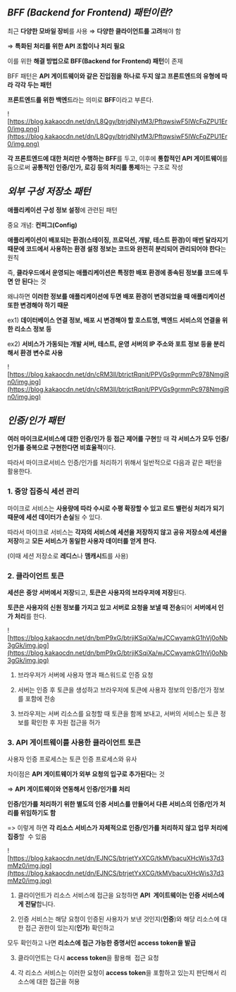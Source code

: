 ## **_BFF (Backend for Frontend) 패턴이란?_**

최근 **다양한 모바일 장비**를 사용 ⇒ **다양한 클라이언트를 고려**해야 함

⇒ **특화된 처리를 위한 API 조합이나 처리 필요**

이를 위한 **해결 방법으로 BFF(Backend for Frontend) 패턴**이 존재

BFF 패턴은 **API 게이트웨이와 같은 진입점을 하나로 두지 않고 프론트엔드의 유형에 따라 각각 두는 패턴**

**프론트엔드를 위한 백엔드**라는 의미로 **BFF**이라고 부른다.

![https://blog.kakaocdn.net/dn/L8Qgy/btrjdNIytM3/PftqwsiwF5IWcFqZPU1Er0/img.png](https://blog.kakaocdn.net/dn/L8Qgy/btrjdNIytM3/PftqwsiwF5IWcFqZPU1Er0/img.png)

**각 프론트엔드에 대한 처리만 수행하는 BFF**를 두고, 이후에 **통합적인 API 게이트웨이**를 둠으로써 **공통적인 인증/인가, 로깅 등의 처리를 통제**하는 구조로 작성

## **_외부 구성 저장소 패턴_**

**애플리케이션 구성 정보 설정**에 관련된 패턴

중요 개념: **컨피그(Config)**

**애플리케이션이 배포되는 환경(스테이징, 프로덕션, 개발, 테스트 환경)이 매번 달라지기 때문에 코드에서 사용하는 환경 설정 정보는 코드와 완전히 분리되어 관리되어야 한다**는 원칙

즉, **클라우드에서 운영되는 애플리케이션은 특정한 배포 환경에 종속된 정보를 코드에 두면 안 된다**는 것

왜냐하면 **이러한 정보를 애플리케이션에 두면 배포 환경이 변경되었을 때 애플리케이션 또한 변경해야 하기 때문**

ex1) **데이터베이스 연결 정보, 배포 시 변경해야 할 호스트명, 백엔드 서비스의 연결을 위한 리소스 정보 등**

ex2) **서비스가 가동되는 개발 서버, 테스트, 운영 서버의 IP 주소와 포트 정보 등을 분리해서 환경 변수로 사용**

![https://blog.kakaocdn.net/dn/cRM3ll/btrjctRqnit/PPVGs9grmmPc978NmgiRn0/img.jpg](https://blog.kakaocdn.net/dn/cRM3ll/btrjctRqnit/PPVGs9grmmPc978NmgiRn0/img.jpg)

## **_인증/인가 패턴_**

**여러 마이크로서비스에 대한 인증/인가 등 접근 제어를 구현**할 때 **각 서비스가 모두 인증/인가를 중복으로 구현한다면 비효율적**이다.

따라서 마이크로서비스 인증/인가를 처리하기 위해서 일반적으로 다음과 같은 패턴을 활용한다.

### **1. 중앙 집중식 세션 관리**

마이크로 서비스는 **사용량에 따라 수시로 수평 확장할 수 있고 로드 밸런싱 처리가 되기 때문에 세션 데이터가 손실**될 수 있다.

따라서 마이크로 서비스는 **각자의 서비스에 세션을 저장하지 않고 공유 저장소에 세션을 저장**하고 **모든 서비스가 동일한 사용자 데이터를 얻게** **한다.**

(이때 세션 저장소로 **레디스**나 **맴캐시드**를 사용)

### **2. 클라이언트 토큰**

**세션은** **중앙 서버에서 저장**되고, **토큰은 사용자의 브라우저에 저장**된다.

**토큰은 사용자의 신원 정보를 가지고 있고 서버로 요청을 보낼 때 전송**되어 **서버에서 인가 처리**를 한다.

![https://blog.kakaocdn.net/dn/bmP9xG/btrjiKSqiXa/wJCCwyamkG1hVj0oNb3gGk/img.jpg](https://blog.kakaocdn.net/dn/bmP9xG/btrjiKSqiXa/wJCCwyamkG1hVj0oNb3gGk/img.jpg)

1. 브라우저가 서버에 사용자 명과 패스워드로 인증 요청

2. 서버는 인증 후 토큰을 생성하고 브라우저에 토큰에 사용자 정보의 인증/인가 정보를 포함에 전송

3. 브라우저는 서버 리소스를 요청할 때 토큰을 함께 보내고, 서버의 서비스는 토큰 정보를 확인한 후 자원 접근을 허가

### **3. API 게이트웨이를 사용한 클라이언트 토큰**

사용자 인증 프로세스는 토큰 인증 프로세스와 유사

차이점은 **API 게이트웨이가 외부 요청의 입구로 추가된다**는 것

⇒ **API 게이트웨이와 연동해서 인증/인가를 처리**

**인증/인가를 처리하기 위한 별도의 인증 서비스를 만들어서 다른 서비스의 인증/인가 처리를 위임하기도 함**

=> 이렇게 하면 **각 리소스 서비스가 자체적으로 인증/인가를 처리하지 않고 업무 처리에 집중**할  수 있음

![https://blog.kakaocdn.net/dn/EJNCS/btrjetYxXCG/tkMVbacuXHcWis37d3mMz0/img.jpg](https://blog.kakaocdn.net/dn/EJNCS/btrjetYxXCG/tkMVbacuXHcWis37d3mMz0/img.jpg)

1. 클라이언트가 리소스 서비스에 접근을 요청하면 **API  게이트웨이는 인증 서비스에게 전달**합니다.

2. 인증 서비스는 해당 요청이 인증된 사용자가 보낸 것인지(**인증**)와 해당 리소스에 대한 접근 권한이 있는지(**인가**) 확인하고

모두 확인하고 나면 **리소스에 접근 가능한 증명서인 access token을 발급**

3. 클라이언트는 다시 **access token**을 활용해  접근 요청

4. 각 리소스 서비스는 이러한 요청이 **access token**을 포함하고 있는지 판단해서 리소스에 대한 접근을 허용
